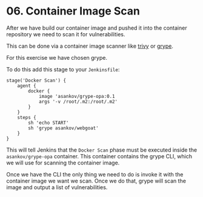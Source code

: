 # 06. Container Image Scan

After we have build our container image and pushed it into the container repository we need to scan it for vulnerabilities.

This can be done via a container image scanner like [trivy](https://github.com/aquasecurity/trivy) or [grype](https://github.com/anchore/grype).

For this exercise we have chosen grype.

To do this add this stage to your `Jenkinsfile`:

```Jenkinsfile
stage('Docker Scan') {
    agent {
        docker {
            image 'asankov/grype-opa:0.1
            args '-v /root/.m2:/root/.m2'
        }
    }
    steps {
        sh 'echo START'
        sh 'grype asankov/webgoat'
    }
}
```

This will tell Jenkins that the `Docker Scan` phase must be executed inside the `asankov/grype-opa` container.
This container contains the grype CLI, which we will use for scanning the container image.

Once we have the CLI the only thing we need to do is invoke it with the container image we want we scan.
Once we do that, grype will scan the image and output a list of vulnerabilities.

<!-- TODO: add scanning via OPA -->